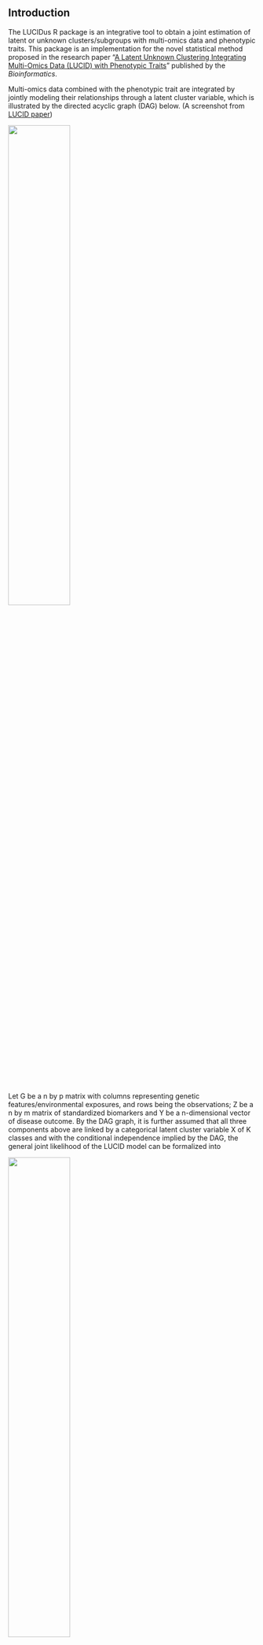 
<!-- README.md is generated from README.Rmd. Please edit that file -->

## Introduction

The LUCIDus R package is an integrative tool to obtain a joint
estimation of latent or unknown clusters/subgroups with multi-omics data
and phenotypic traits. This package is an implementation for the novel
statistical method proposed in the research paper “[A Latent Unknown
Clustering Integrating Multi-Omics Data (LUCID) with Phenotypic
Traits](https://doi.org/10.1093/bioinformatics/btz667)” published by the
*Bioinformatics*.

Multi-omics data combined with the phenotypic trait are integrated by
jointly modeling their relationships through a latent cluster variable,
which is illustrated by the directed acyclic graph (DAG) below. (A
screenshot from [LUCID
paper](https://doi.org/10.1093/bioinformatics/btz667))

<img src="man/figures/DAG.png" width="50%" />

Let G be a n by p matrix with columns representing genetic
features/environmental exposures, and rows being the observations; Z be
a n by m matrix of standardized biomarkers and Y be a n-dimensional
vector of disease outcome. By the DAG graph, it is further assumed that
all three components above are linked by a categorical latent cluster
variable X of K classes and with the conditional independence implied by
the DAG, the general joint likelihood of the LUCID model can be
formalized into

<img src="man/figures/equation1.png" width="50%" />

where Theta is a generic notation standing for parameters associated
with each probability model. Additionally, we assume X follows a
multinomial distribution conditioning on G, Z follows a multivariate
normal distribution conditioning on X and Y follows a normal/Bernoulli
(depending on the specific data structure of disease outcome)
distribution conditioning on X. Therefore, the equation above can be
finalized as

<img src="man/figures/equation2.png" width="40%" />

where S denotes the softmax function and phi denotes the probability
density function (pdf) of the multivariate normal distribution.

To obtain the maximum likelihood estimates (MLE) of the model
parameters, an EM algorithm is applied to handle the latent variable X.
Denote the observed data as D, then the posterior probability of
observation i being assigned to latent cluster j is expressed as

<img src="man/figures/equation3.png" width="35%" />

and the expectation of the complete log likelihood can be written as

<img src="man/figures/equation4.png" width="60%" />

At each iteration, in the E-step, compute the expectation of the
complete data log likelihood by plugging in the posterior probability
and then in the M-step, update the parameters by maximizing the expected
complete likelihood function. Detailed derivations of the EM algorithm
for LUCID can be found elsewhere.

## Installation

You can install the development version from
[GitHub](https://github.com/) with:

``` r
install.packages("devtools")
devtools::install_github("Yinqi93/LUCIDus")
```

## Example

``` r
library(LUCIDus2)
```

The two main functions: `est.lucid()` and `boot.lucid()` are used for
model fitting and estimation of SE of the model parameters. You can also
achieve variable selection by setting tuning parameters in `def.lucid`.
The model outputs can be summarized and visualized using `summary` and
`plot` respectively. Predictions could be made with `pred`.

Estimating latent clusters with multi-omics data, missing values in
biomarker data are allowed, and information in the outcome of interest
can be integrated. For illustration, we use a testing dataset with 10
genetic features (5 causal) and 10 biomarkers (5 causal)

### Integrative clustering without feature selection

First, fit the model with `est.lucid`.

``` r
set.seed(10)
myfit <- est.lucid(G = G1,Z = Z1,Y = Y1, CoY = CovY, K = 2, family = "binary")
myfit
```

<img src="man/figures/fit1.png" width="80%" />

Check the model features.

``` r
summary(myfit)
```

A summary of results start with this:
<img src="man/figures/sum1.png" width="80%" />

Then visualize the results with Sankey diagram using `plot_lucid()`

``` r
plot(myfit)
```

<img src="man/figures/Sankey1.png" width="50%" />

### Integrative clustering with feature selection

Run LUCID with tuning parameters and select informative features

``` r
set.seed(10)
myfit2 <- est.lucid(G = G1, Z = Z1, Y = Y1, CoY = CovY, K = 2, family = "binary", useY = FALSE, tune = def.tune(Select_Z = TRUE, Rho_Z_InvCov = 0.2, Rho_Z_CovMu = 90, Select_G = TRUE, Rho_G = 0.02))
selectG <- myfit2$select$selectG
selectZ <- myfit2$select$selectZ
```

Re-fit with selected features

``` r
set.seed(10)
myfit3 <- est.lucid(G = G1[, selectG], Z = Z1[, selectZ], Y = Y1, CoY = CovY, K = 2, family = "binary", useY = FALSE)
```

``` r
plot(myfit3)
```

<img src="man/figures/Sankey2.png" width="50%" />

### Bootstrap method to obtain SEs for LUCID parameter estimates

``` r
set.seed(10)
myboot <- boot.lucid(G = G1[, selectG], Z = Z1[, selectZ], Y = Y1, CoY = CovY, model = myfit3, R = 50)
summary(myfit3, boot.se = myboot)
```

A detailed summary with 95% CI is provided as below.
<img src="man/figures/sum2.png" width="80%" />

For more details, see documentations for each function in the R package.

## Built With

  - [devtools](https://cran.r-project.org/package=devtools) - Tools to
    Make Developing R Packages Easier
  - [roxygen2](https://cran.r-project.org/package=roxygen2) - In-Line
    Documentation for R

## Versioning

The current version is 1.0.0.

For the versions available, see the
[Release](https://github.com/Yinqi93/LUCIDus/releases) on this
repository.

## Authors

  - Yinqi Zhao

## License

This project is licensed under the GPL-2 License.

## Acknowledgments

  - Cheng Peng, Ph.D.
  - David V. Conti, Ph.D.
  - Zhao Yang, Ph.D.
  - USC IMAGE P1 Group
